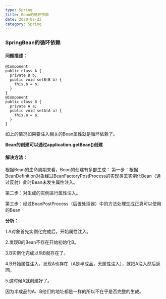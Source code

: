 ```yaml
---
type: Spring
title: Bean的循环依赖
date: 2020-02-23
category: Spring
---
```


 ###  SpringBean的循环依赖

#### 问题描述：

```
@Component
public class A {
  private B b;
  public void setB(B b) {
    this.b = b;
  }
}
@Component
public class B {
  private A a;
  public void setA(A a) {
    this.a = a;
  }
}
```

如上的情况如果要注入相关的Bean属性就是循环依赖了。

**Bean的创建可以通过application.getBean()创建**

#### 解决方法：

根据Bean的生命周期来看，Bean的创建有多部生成：
第一步：根据BeanDefinition对象经过BeanFactoryPostProcess的实现类去实例化Bean（通过反射）此时Bean未发生属性注入。

第二步：对生成的实例进行属性注入。

第三步：经过BeanPostProcess（后置处理器）中的方法处理生成正真可以使用的Bean

**分析：**

1.A对象首先实例化完成后，开始属性注入。

2.发现B的Bean不存在开始初始化B。

3.B实例化完成以后B就存在了。

4.B开始属性注入，发现A也存在（A是半成品，无属性注入），就把A注入然后返回。

5.这时候A就创建好了。

因为半成品的A、B他们的地址都是一样的所以不在乎是否完整的生成。

